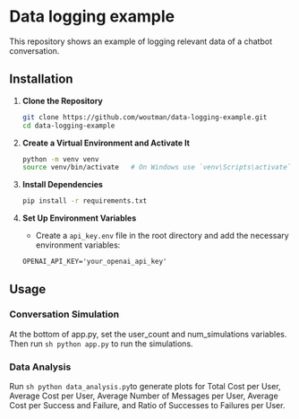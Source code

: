 # Data logging example
This repository shows an example of logging relevant data of a chatbot conversation.

## Installation
1. **Clone the Repository**
   ```sh
   git clone https://github.com/woutman/data-logging-example.git
   cd data-logging-example
   ```

2. **Create a Virtual Environment and Activate It**
   ```sh
   python -m venv venv
   source venv/bin/activate   # On Windows use `venv\Scripts\activate`
   ```

3. **Install Dependencies**
   ```sh
   pip install -r requirements.txt
   ```

4. **Set Up Environment Variables**
   - Create a `api_key.env` file in the root directory and add the necessary environment variables:

   ```env
   OPENAI_API_KEY='your_openai_api_key'
   ```

## Usage

### Conversation Simulation
At the bottom of app.py, set the user_count and num_simulations variables. Then run ```sh python app.py``` to run the simulations.

### Data Analysis
Run ```sh python data_analysis.py```to generate plots for Total Cost per User, Average Cost per User, Average Number of Messages per User, Average Cost per Success and Failure, and Ratio of Successes to Failures per User.
